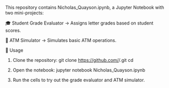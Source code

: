 This repository contains Nicholas_Quayson.ipynb, a Jupyter Notebook with two mini-projects:

🎓 Student Grade Evaluator → Assigns letter grades based on student scores.

🏦 ATM Simulator → Simulates basic ATM operations.

📌 Usage
1. Clone the repository:
git clone https://github.com/<your-username>/<your-repo-name>.git
cd <your-repo-name>

2. Open the notebook:
jupyter notebook Nicholas_Quayson.ipynb

3. Run the cells to try out the grade evaluator and ATM simulator.
